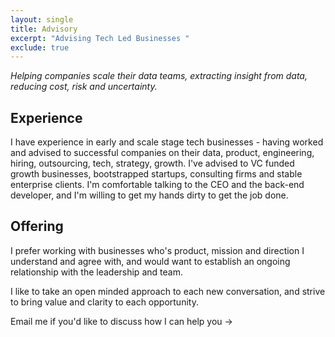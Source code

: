 ```yaml
---
layout: single
title: Advisory
excerpt: "Advising Tech Led Businesses "
exclude: true
---
```


_Helping companies scale their data teams, extracting insight from data, reducing cost, risk and uncertainty._

## Experience 
I have experience in early and scale stage tech businesses - having worked and advised to successful companies on their data, product, engineering, hiring, outsourcing, tech, strategy, growth. I've advised to VC funded growth businesses, bootstrapped startups, consulting firms and stable enterprise clients. I'm comfortable talking to the CEO and the back-end developer, and I'm willing to get my hands dirty to get the job done.

## Offering

I prefer working with businesses who's product, mission and direction I understand and agree with, and would want to establish an ongoing relationship with the leadership and team.

I like to take an open minded approach to each new conversation, and strive to bring value and clarity to each opportunity. 

Email me if you'd like to discuss how I can help you -> <a href="mailto:{{ site.email }}?subject=Let's talk data"><i class="icon icon-mail"></i></a> 
<br>
<br>
<br>

<img name="ab  surd.design" src="/assets/images/ad_idea.png" alt=""/>